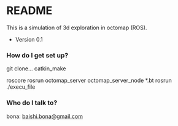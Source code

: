 # README #

This is a simulation of 3d exploration in octomap (ROS).

* Version  0.1

### How do I get set up? ###

git clone...
catkin_make

roscore
rosrun octomap_server octomap_server_node *.bt
rosrun ./execu_file


### Who do I talk to? ###

bona: baishi.bona@gmail.com